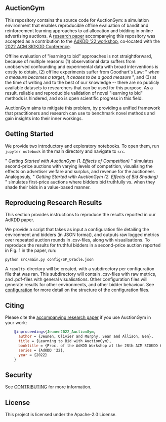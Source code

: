 ## AuctionGym

This repository contains the source code for AuctionGym: a simulation environment that enables reproducible offline evaluation of bandit and reinforcement learning approaches to ad allocation and bidding in online advertising auctions.
A [research paper](https://www.amazon.science/publications/learning-to-bid-with-auctiongym) accompanying this repository was accepted as a contribution to the [AdKDD '22 workshop](https://www.adkdd.org/), co-located with the [2022 ACM SIGKDD Conference](https://kdd.org/kdd2022/index.html).

Offline evaluation of "learning to bid" approaches is not straightforward, because of multiple reasons:
(1) observational data suffers from unobserved confounding and experimental data with broad interventions is costly to obtain,
(2) offline experiments suffer from Goodhart's Law: " *when a measure becomes a target, it ceases to be a good measure* ", and 
(3) at the time of writing and to the best of our knowledge -- there are no publicly available datasets to researchers that can be used for this purpose.
As a result, reliable and reproducible validation of novel "learning to bid" methods is hindered, and so is open scientific progress in this field.

AuctionGym aims to mitigate this problem, by providing a unified framework that practitioners and research can use to benchmark novel methods and gain insights into their inner workings.


## Getting Started

We provide two introductory and exploratory notebooks. To open them, run `jupyter notebook` in the main directory and navigate to `src`.

" *Getting Started with AuctionGym (1. Effects of Competition)* " simulates second-price auctions with varying levels of competition, visualising the effects on advertiser welfare and surplus, and revenue for the auctioneer.
Analogosuly, " *Getting Started with AuctionGym (2. Effects of Bid Shading)* " simulates first-price auctions where bidders bid truthfully vs. when they shade their bids in a value-based manner.


## Reproducing Research Results

This section provides instructions to reproduce the results reported in our AdKDD paper.

We provide a script that takes as input a configuration file detailing the environment and bidders (in JSON format), and outputs raw logged metrics over repeated auction rounds in .csv-files, along with visualisations.
To reproduce the results for truthful bidders in a second-price auction reported in Fig. 1 in the paper, run:

```
python src/main.py config/SP_Oracle.json
```

A `results`-directory will be created, with a subdirectory per configuration file that was ran. This subdirectory will contain .csv-files with raw metrics, and .pdf-files with general visualisations.
Other configuration files will generate results for other environments, and other bidder behaviour.
See [configuration](CONFIG.md) for more detail on the structure of the configuration files.



## Citing


Please cite the [accompanying research paper](https://www.amazon.science/publications/learning-to-bid-with-auctiongym) if you use AuctionGym in your work:

```BibTeX
    @inproceedings{Jeunen2022_AuctionGym,
      author = {Jeunen, Olivier and Murphy, Sean and Allison, Ben},
      title = {Learning to Bid with AuctionGym},
      booktitle = {Proc. of the AdKDD Workshop at the 28th ACM SIGKDD Conference on Knowledge Discovery \& Data Mining},
      series = {AdKDD '22},
      year = {2022}
    }
```


## Security

See [CONTRIBUTING](CONTRIBUTING.md#security-issue-notifications) for more information.

## License

This project is licensed under the Apache-2.0 License.

